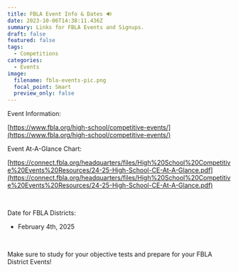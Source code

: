 ```yaml
---
title: FBLA Event Info & Dates 🔊
date: 2023-10-06T14:38:11.436Z
summary: L﻿inks for FBLA Events and Signups.
draft: false
featured: false
tags:
  - Competitions
categories:
  - Events
image:
  filename: fbla-events-pic.png
  focal_point: Smart
  preview_only: false
---
```

Event Information:

[https://www.fbla.org/high-school/competitive-events/](https://www.fbla.org/high-school/competitive-events/)

Event At-A-Glance Chart:

[https://connect.fbla.org/headquarters/files/High%20School%20Competitive%20Events%20Resources/24-25-High-School-CE-At-A-Glance.pdf](https://connect.fbla.org/headquarters/files/High%20School%20Competitive%20Events%20Resources/24-25-High-School-CE-At-A-Glance.pdf)

<br>

D﻿ate for FBLA Districts:

* February 4th, 2025

<br>

M﻿ake sure to study for your objective tests and prepare for your FBLA District Events!